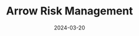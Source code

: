 ---  
layout: startup_page  
title: "Arrow Risk Management"  
id: "arrowrm.co.uk"  
permalink: "/arrowriskmanagementarrowrm.co.uk03202024/"  
website: "https://www.arrowrm.co.uk/"  
funding_round: ""  
funding_amount: "£2M"  
investors: "ACF Investors, EIS investors"  
about: "Arrow Risk Management is a managing general agency (MGA) underwriting platform providing brokers and carriers with real-time data throughout the insurance lifecycle. Its platform streamlines insurance operations, improves customer experience, and offers a trading environment for underwriters by combining applications to produce quality underwriting and claims data. This results in a fully optimized end-to-end insurance administration process."  
markets: "Insurance"  
hq: "London, United Kingdom"  
founded_year: "2021"  
linkedin: "https://uk.linkedin.com/company/arrow-risk-management"  
twitter: ""  
instagram: ""  
facebook: ""  
crunchbase: "https://www.crunchbase.com/organization/arrow-risk-management?utm_source=linkedin&utm_medium=referral&utm_campaign=linkedin_companies&utm_content=profile_cta_anon&trk=funding_crunchbase"  
pitchbook: ""  

date_display: "20-Mar-2024"  
date: "2024-03-20"

# SEO Optimization  
meta_title: "Arrow Risk Management -  Funding (£2M)"  
meta_description: "Arrow Risk Management, Arrow Risk Management is a managing general agency (MGA) underwriting platform providing brokers and carriers with real-time data throughout the insur..."  
meta_keywords: "Arrow Risk Management, Insurance,  funding"  
canonical_url: "https://startup.projectstartups.com/arrowriskmanagementarrowrm.co.uk03202024/"  
---
